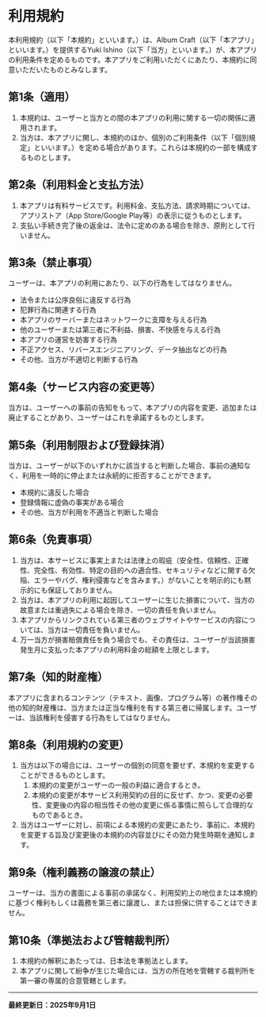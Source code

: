 # 利用規約

本利用規約（以下「本規約」といいます。）は、Album Craft（以下「本アプリ」といいます。）を提供するYuki Ishino（以下「当方」といいます。）が、本アプリの利用条件を定めるものです。本アプリをご利用いただくにあたり、本規約に同意いただいたものとみなします。

## 第1条（適用）

1. 本規約は、ユーザーと当方との間の本アプリの利用に関する一切の関係に適用されます。
2. 当方は、本アプリに関し、本規約のほか、個別のご利用条件（以下「個別規定」といいます。）を定める場合があります。これらは本規約の一部を構成するものとします。

## 第2条（利用料金と支払方法）

1. 本アプリは有料サービスです。利用料金、支払方法、請求時期については、アプリストア（App Store/Google Play等）の表示に従うものとします。
2. 支払い手続き完了後の返金は、法令に定めのある場合を除き、原則として行いません。

## 第3条（禁止事項）

ユーザーは、本アプリの利用にあたり、以下の行為をしてはなりません。

- 法令または公序良俗に違反する行為
- 犯罪行為に関連する行為
- 本アプリのサーバーまたはネットワークに支障を与える行為
- 他のユーザーまたは第三者に不利益、損害、不快感を与える行為
- 本アプリの運営を妨害する行為
- 不正アクセス、リバースエンジニアリング、データ抽出などの行為
- その他、当方が不適切と判断する行為

## 第4条（サービス内容の変更等）

当方は、ユーザーへの事前の告知をもって、本アプリの内容を変更、追加または廃止することがあり、ユーザーはこれを承諾するものとします。

## 第5条（利用制限および登録抹消）

当方は、ユーザーが以下のいずれかに該当すると判断した場合、事前の通知なく、利用を一時的に停止または永続的に拒否することができます。

- 本規約に違反した場合
- 登録情報に虚偽の事実がある場合
- その他、当方が利用を不適当と判断した場合

## 第6条（免責事項）

1. 当方は、本サービスに事実上または法律上の瑕疵（安全性、信頼性、正確性、完全性、有効性、特定の目的への適合性、セキュリティなどに関する欠陥、エラーやバグ、権利侵害などを含みます。）がないことを明示的にも黙示的にも保証しておりません。
2. 当方は、本アプリの利用に起因してユーザーに生じた損害について、当方の故意または重過失による場合を除き、一切の責任を負いません。
3. 本アプリからリンクされている第三者のウェブサイトやサービスの内容については、当方は一切責任を負いません。
4. 万一当方が損害賠償責任を負う場合でも、その責任は、ユーザーが当該損害発生月に支払った本アプリの利用料金の総額を上限とします。

## 第7条（知的財産権）

本アプリに含まれるコンテンツ（テキスト、画像、プログラム等）の著作権その他の知的財産権は、当方または正当な権利を有する第三者に帰属します。ユーザーは、当該権利を侵害する行為をしてはなりません。

## 第8条（利用規約の変更）

1. 当方は以下の場合には、ユーザーの個別の同意を要せず、本規約を変更することができるものとします。
    1. 本規約の変更がユーザーの一般の利益に適合するとき。
    2. 本規約の変更が本サービス利用契約の目的に反せず、かつ、変更の必要性、変更後の内容の相当性その他の変更に係る事情に照らして合理的なものであるとき。
2. 当方はユーザーに対し、前項による本規約の変更にあたり、事前に、本規約を変更する旨及び変更後の本規約の内容並びにその効力発生時期を通知します。

## 第9条（権利義務の譲渡の禁止）

ユーザーは、当方の書面による事前の承諾なく、利用契約上の地位または本規約に基づく権利もしくは義務を第三者に譲渡し、または担保に供することはできません。

## 第10条（準拠法および管轄裁判所）

1. 本規約の解釈にあたっては、日本法を準拠法とします。
2. 本アプリに関して紛争が生じた場合には、当方の所在地を管轄する裁判所を第一審の専属的合意管轄とします。

---

**最終更新日：2025年9月1日**
